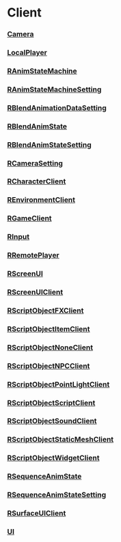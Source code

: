 # Client
### [**Camera**](Camera.md)
### [**LocalPlayer**](LocalPlayer.md)
### [**RAnimStateMachine**](RAnimStateMachine.md)
### [**RAnimStateMachineSetting**](RAnimStateMachineSetting.md)
### [**RBlendAnimationDataSetting**](RBlendAnimationDataSetting.md)
### [**RBlendAnimState**](RBlendAnimState.md)
### [**RBlendAnimStateSetting**](RBlendAnimStateSetting.md)
### [**RCameraSetting**](RCameraSetting.md)
### [**RCharacterClient**](RCharacterClient.md)
### [**REnvironmentClient**](REnvironmentClient.md)
### [**RGameClient**](RGameClient.md)
### [**RInput**](RInput.md)
### [**RRemotePlayer**](RRemotePlayer.md)
### [**RScreenUI**](RScreenUI.md)
### [**RScreenUIClient**](RScreenUIClient.md)
### [**RScriptObjectFXClient**](RScriptObjectFXClient.md)
### [**RScriptObjectItemClient**](RScriptObjectItemClient.md)
### [**RScriptObjectNoneClient**](RScriptObjectNoneClient.md)
### [**RScriptObjectNPCClient**](RScriptObjectNPCClient.md)
### [**RScriptObjectPointLightClient**](RScriptObjectPointLightClient.md)
### [**RScriptObjectScriptClient**](RScriptObjectScriptClient.md)
### [**RScriptObjectSoundClient**](RScriptObjectSoundClient.md)
### [**RScriptObjectStaticMeshClient**](RScriptObjectStaticMeshClient.md)
### [**RScriptObjectWidgetClient**](RScriptObjectWidgetClient.md)
### [**RSequenceAnimState**](RSequenceAnimState.md)
### [**RSequenceAnimStateSetting**](RSequenceAnimStateSetting.md)
### [**RSurfaceUIClient**](RSurfaceUIClient.md)
### [**UI**](UI.md)
